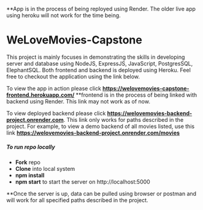 **App is in the process of being reployed using Render. The older live app using heroku will not work for the time being.

# WeLoveMovies-Capstone

This project is mainly focuses in demonstrating the skills in developing server and database using NodeJS, ExpressJS, JavaScript, PostgresSQL, ElephantSQL.
Both frontend and backend is deployed using Heroku. Feel free to checkout the application using the link below.

To view the app in action please click **https://welovemovies-capstone-frontend.herokuapp.com/** **frontend is in the process of being linked with backend using Render. This link may not work as of now.

To view deployed backend please click **https://welovemovies-backend-project.onrender.com**. This link only works for paths described in the project. For example, to view a demo backend of all movies listed, use this link **https://welovemovies-backend-project.onrender.com/movies**

##### To run repo locally
- **Fork** repo
- **Clone** into local system
- **npm install** 
- **npm start** to start the server on http://localhost:5000

**Once the server is up, data can be pulled using browser or postman and will work for all specified paths described in the project.

